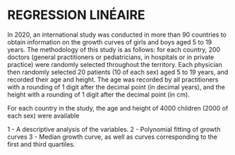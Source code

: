# REGRESSION LINÉAIRE
In 2020, an international study was conducted in more than 90 countries to obtain information on the growth curves of girls and boys aged 5 to 19 years. 
The methodology of this study is as follows: for each country, 200 doctors (general practitioners or pediatricians, in hospitals or in private practice) were randomly selected throughout the territory. Each physician then randomly selected 20 patients (10 of each sex) aged 5 to 19 years, and recorded their age and height. The age was recorded by all practitioners with a rounding of 1 digit after the decimal point (in decimal years), and the height with a rounding of 1 digit after the decimal point (in cm). 

For each country in the study, the age and height of 4000 children (2000 of each sex) were available

1 - A descriptive analysis of the variables.
2 - Polynomial fitting of growth curves
3 - Median growth curve, as well as curves corresponding to the first and third quartiles. 
